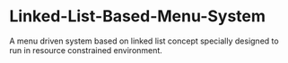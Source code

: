# Linked-List-Based-Menu-System
A menu driven system based on linked list concept specially designed to run in resource constrained environment.
